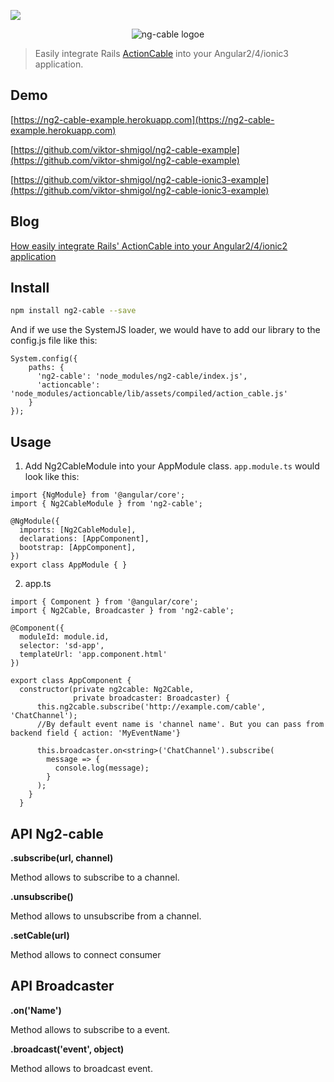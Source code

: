 [![](https://img.shields.io/badge/npm-v4.1.2-brightgreen.svg)](https://www.npmjs.com/package/ng2-cable)

<p align="center">
  <img src='http://i.imgur.com/hicMwNW.png' alt='ng-cable logoe'/>
</p>

> Easily integrate Rails [ActionCable](https://github.com/rails/actioncable/tree/archive) into your Angular2/4/ionic3 application.

## Demo
[https://ng2-cable-example.herokuapp.com](https://ng2-cable-example.herokuapp.com)

[https://github.com/viktor-shmigol/ng2-cable-example](https://github.com/viktor-shmigol/ng2-cable-example)

[https://github.com/viktor-shmigol/ng2-cable-ionic3-example](https://github.com/viktor-shmigol/ng2-cable-ionic3-example)

## Blog
[How easily integrate Rails' ActionCable into your Angular2/4/ionic2 application](https://blog.active-bridge.com/how-easily-integrate-rails-actioncable-into-your-angular2-ionic2-application)

## Install

```bash
npm install ng2-cable --save
```
And if we use the SystemJS loader, we would have to add our library to the config.js file like this:

    System.config({
        paths: {
          'ng2-cable': 'node_modules/ng2-cable/index.js',
          'actioncable': 'node_modules/actioncable/lib/assets/compiled/action_cable.js'
        }
    });


## Usage
  1. Add Ng2CableModule into your AppModule class. `app.module.ts` would look like this:

    import {NgModule} from '@angular/core';
    import { Ng2CableModule } from 'ng2-cable';

    @NgModule({
      imports: [Ng2CableModule],
      declarations: [AppComponent],
      bootstrap: [AppComponent],
    })
    export class AppModule { }

  2. app.ts

    import { Component } from '@angular/core';
    import { Ng2Cable, Broadcaster } from 'ng2-cable';

    @Component({
      moduleId: module.id,
      selector: 'sd-app',
      templateUrl: 'app.component.html'
    })

    export class AppComponent {
      constructor(private ng2cable: Ng2Cable,
                  private broadcaster: Broadcaster) {
          this.ng2cable.subscribe('http://example.com/cable', 'ChatChannel');
          //By default event name is 'channel name'. But you can pass from backend field { action: 'MyEventName'}

          this.broadcaster.on<string>('ChatChannel').subscribe(
            message => {
              console.log(message);
            }
          );
        }
      }

## API Ng2-cable

**.subscribe(url, channel)**

Method allows to subscribe to a channel.

**.unsubscribe()**

Method allows to unsubscribe from a channel.

**.setCable(url)**

Method allows to connect consumer

## API Broadcaster

**.on<string>('Name')**

Method allows to subscribe to a event.

**.broadcast('event', object)**

Method allows to broadcast event.
